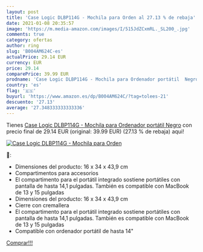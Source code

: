```yaml
---
layout: post
title: 'Case Logic DLBP114G - Mochila para Orden al 27.13 % de rebaja'
date: 2021-01-08 20:35:57
image: 'https://m.media-amazon.com/images/I/515JdZCxmRL._SL200_.jpg'
comments: true
category: ofertas
author: ring
slug: 'B004AM624C-es'
actualPrice: 29.14 EUR
currency: EUR
price: 29.14
comparePrice: 39.99 EUR
prodname: 'Case Logic DLBP114G - Mochila para Ordenador portátil  Negro'
country: 'es'
flag: '🇪🇸'
buyurl: 'https://www.amazon.es/dp/B004AM624C/?tag=tolees-21'
descuento: '27.13'
average: '27.348333333333336'
---
```


Tienes [Case Logic DLBP114G - Mochila para Ordenador portátil  Negro](https://www.amazon.es/dp/B004AM624C/?tag=tolees-21) con precio final de  29.14 EUR (original: 39.99 EUR) (27.13 %  de rebaja) aqui!

[![Case Logic DLBP114G - Mochila para Orden](https://m.media-amazon.com/images/I/515JdZCxmRL._SL200_.jpg)](https://www.amazon.es/dp/B004AM624C/?tag=tolees-21)

🔎:

- Dimensiones del producto: 16 x 34 x 43,9 cm
- Compartimentos para accesorios
- El compartimento para el portátil integrado sostiene portátiles con pantalla de hasta 14,1 pulgadas. También es compatible con MacBook de 13 y 15 pulgadas
- Dimensiones del producto: 16 x 34 x 43,9 cm
- Cierre con cremallera
- El compartimento para el portátil integrado sostiene portátiles con pantalla de hasta 14,1 pulgadas. También es compatible con MacBook de 13 y 15 pulgadas
- Compatible con ordenador portátil de hasta 14"

[Comprar!!!](https://www.amazon.es/dp/B004AM624C/?tag=tolees-21)
